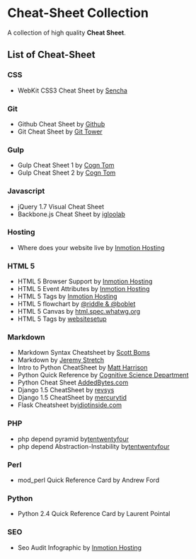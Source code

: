 # Cheat-Sheet Collection


A collection of high quality **Cheat Sheet**.

## List of Cheat-Sheet

### CSS
* WebKit CSS3 Cheat Sheet by [Sencha](http://www.sencha.com/csscheatsheet)


### Git
* Github Cheat Sheet by [Github](https://github.com/)
* Git Cheat Sheet by [Git Tower](http://www.git-tower.com)

### Gulp
* Gulp Cheat Sheet 1 by [Cogn Tom]()
* Gulp Cheat Sheet 2 by [Cogn Tom]()

### Javascript
* jQuery 1.7 Visual Cheat Sheet
* Backbone.js Cheat Sheet by [igloolab](http://www.igloolab.com/)

### Hosting
* Where does your website live by [Inmotion Hosting](https://www.inmotionhosting.com)

### HTML 5
* HTML 5 Browser Support by [Inmotion Hosting](https://www.inmotionhosting.com)
* HTML 5 Event Attributes by [Inmotion Hosting](https://www.inmotionhosting.com)
* HTML 5 Tags by [Inmotion Hosting](https://www.inmotionhosting.com)
* HTML 5 flowchart by [@riddle & @boblet](www.html5doctor.com)
* HTML 5 Canvas by [html.spec.whatwg.org](https://html.spec.whatwg.org/)
* HTML 5 Tags by [websitesetup](http://websitesetup.org)

### Markdown
* Markdown Syntax Cheatsheet by [Scott Boms](http://scottboms.com)
* Markdown by [Jeremy Stretch](http://packetlife.net)
* Intro to Python CheatSheet by [Matt Harrison](http://panela.blog-city.com/) 
* Python Quick Reference by [Cognitive Science Department](http://www.cogsci.rpi.edu)
* Python Cheat Sheet [AddedBytes.com](http://addedBytes.com)
* Django 1.5 CheatSheet by [revsys](http://www.revsys.com/)
* Django 1.5 CheatSheet by [mercurytid](http://www.mercurytide.co.uk/)
* Flask Cheatsheet by[idiotinside.com](http://www.idiotinside.com/)

### PHP
* php depend pyramid by[tentwentyfour]()
* php depend Abstraction-Instability by[tentwentyfour]()

### Perl
* mod_perl Quick Reference Card by Andrew Ford

### Python
* Python 2.4 Quick Reference Card by Laurent Pointal

### SEO
* Seo Audit Infographic by [Inmotion Hosting](https://www.inmotionhosting.com)

